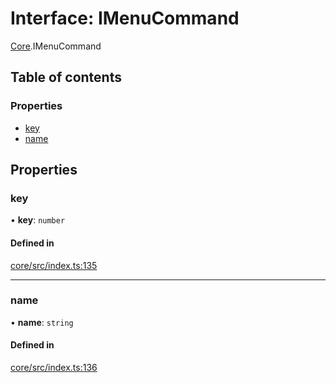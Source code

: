# Interface: IMenuCommand

[Core](../modules/Core.md).IMenuCommand

## Table of contents

### Properties

- [key](Core.IMenuCommand.md#key)
- [name](Core.IMenuCommand.md#name)

## Properties

### key

• **key**: `number`

#### Defined in

[core/src/index.ts:135](https://github.com/iniquitybbs/iniquity/blob/a881ad9/packages/core/src/index.ts#L135)

___

### name

• **name**: `string`

#### Defined in

[core/src/index.ts:136](https://github.com/iniquitybbs/iniquity/blob/a881ad9/packages/core/src/index.ts#L136)

